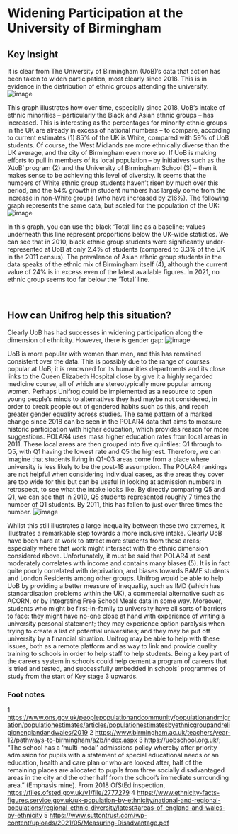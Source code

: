 # Widening Participation at the University of Birmingham
## Key Insight
It is clear from The University of Birmingham (UoB)’s data that action has been taken to widen participation, most clearly since 2018. This is in evidence in the distribution of ethnic groups attending the university.
![image](https://user-images.githubusercontent.com/98031776/200385746-16a8b080-3ddc-4f33-8dbd-faac0746be10.png)

 
This graph illustrates how over time, especially since 2018, UoB’s intake of ethnic minorities – particularly the Black and Asian ethnic groups – has increased. This is interesting as the percentages for minority ethnic groups in the UK are already in excess of national numbers – to compare, according to current estimates (1) 85% of the UK is White, compared with 59% of UoB students. Of course, the West Midlands are more ethnically diverse than the UK average, and the city of Birmingham even more so. 
If UoB is making efforts to pull in members of its local population – by initiatives such as the ‘AtoB’ program (2)  and the University of Birmingham School (3) – then it makes sense to be achieving this level of diversity. It seems that the numbers of White ethnic group students haven’t risen by much over this period, and the 54% growth in student numbers has largely come from the increase in non-White groups (who have increased by 216%).
The following graph represents the same data, but scaled for the population of the UK:  
![image](https://user-images.githubusercontent.com/98031776/200385762-2bd5bb1d-7bd7-494a-90b7-5ba136e02145.png)

In this graph, you can use the black ‘Total’ line as a baseline; values underneath this line represent proportions below the UK-wide statistics. 
We can see that in 2010, black ethnic group students were significantly under-represented at UoB at only 2.4% of students (compared to 3.3% of the UK in the 2011 census). The prevalence of Asian ethnic group students in the data speaks of the ethnic mix of Birmingham itself (4), although the current value of 24% is in excess even of the latest available figures. In 2021, no ethnic group seems too far below the ‘Total’ line. 

 
## How can Unifrog help this situation? 
Clearly UoB has had successes in widening participation along the dimension of ethnicity. 
However, there is gender gap:
![image](https://user-images.githubusercontent.com/98031776/200385900-9217aef7-15b7-4bd0-a90e-991054d3292e.png)
 
UoB is more popular with women than men, and this has remained consistent over the data. This is possibly due to the range of courses popular at UoB; it is renowned for its humanities departments and its close links to the Queen Elizabeth Hospital close by give it a highly regarded medicine course, all of which are stereotypically more popular among women. Perhaps Unifrog could be implemented as a resource to open young people’s minds to alternatives they had maybe not considered, in order to break people out of gendered habits such as this, and reach greater gender equality across studies.
The same pattern of a marked change since 2018 can be seen in the POLAR4 data that aims to measure historic participation with higher education, which provides reason for more suggestions.
POLAR4 uses mass higher education rates from local areas in 2011. These local areas are then grouped into five quintiles: Q1 through to Q5, with Q1 having the lowest rate and Q5 the highest. Therefore, we can imagine that students living in Q1-Q3 areas come from a place where university is less likely to be the post-18 assumption. The POLAR4 rankings are not helpful when considering individual cases, as the areas they cover are too wide for this but can be useful in looking at admission numbers in retrospect, to see what the intake looks like.
By directly comparing Q5 and Q1, we can see that in 2010, Q5 students represented roughly 7 times the number of Q1 students. By 2011, this has fallen to just over three times the number. 
![image](https://user-images.githubusercontent.com/98031776/200385931-f8198091-4fa2-4144-b3fe-bd24c5255780.png)

Whilst this still illustrates a large inequality between these two extremes, it illustrates a remarkable step towards a more inclusive intake. Clearly UoB have been hard at work to attract more students from these areas; especially where that work might intersect with the ethnic dimension considered above. 
Unfortunately, it must be said that POLAR4 at best moderately correlates with income and contains many biases (5). It is in fact quite poorly correlated with deprivation, and biases towards BAME students and London Residents among other groups. Unifrog would be able to help UoB by providing a better measure of inequality, such as IMD (which has standardisation problems within the UK), a commercial alternative such as ACORN, or by integrating Free School Meals data in some way.
Moreover, students who might be first-in-family to university have all sorts of barriers to face: they might have no-one close at hand with experience of writing a university personal statement; they may experience option paralysis when trying to create a list of potential universities; and they may be put off university by a financial situation. Unifrog may be able to help with these issues, both as a remote platform and as way to link and provide quality training to schools in order to help staff to help students. Being a key part of the careers system in schools could help cement a program of careers that is tried and tested, and successfully embedded in schools’ programmes of study from the start of Key stage 3 upwards. 



### Foot notes
1 https://www.ons.gov.uk/peoplepopulationandcommunity/populationandmigration/populationestimates/articles/populationestimatesbyethnicgroupandreligionenglandandwales/2019 
2  https://www.birmingham.ac.uk/teachers/year-12/pathways-to-birmingham/a2b/index.aspx 
3  https://uobschool.org.uk/; “The school has a ‘multi-nodal’ admissions policy whereby after priority admission for pupils with a statement of special educational needs or an education, health and care plan or who are looked after, half of the remaining places are allocated to pupils from three socially disadvantaged areas in the city and the other half from the school’s immediate surrounding area.” (Emphasis mine). From 2018 OfStEd inspection, https://files.ofsted.gov.uk/v1/file/2777279 
4  https://www.ethnicity-facts-figures.service.gov.uk/uk-population-by-ethnicity/national-and-regional-populations/regional-ethnic-diversity/latest#areas-of-england-and-wales-by-ethnicity 
5  https://www.suttontrust.com/wp-content/uploads/2021/05/Measuring-Disadvantage.pdf 

